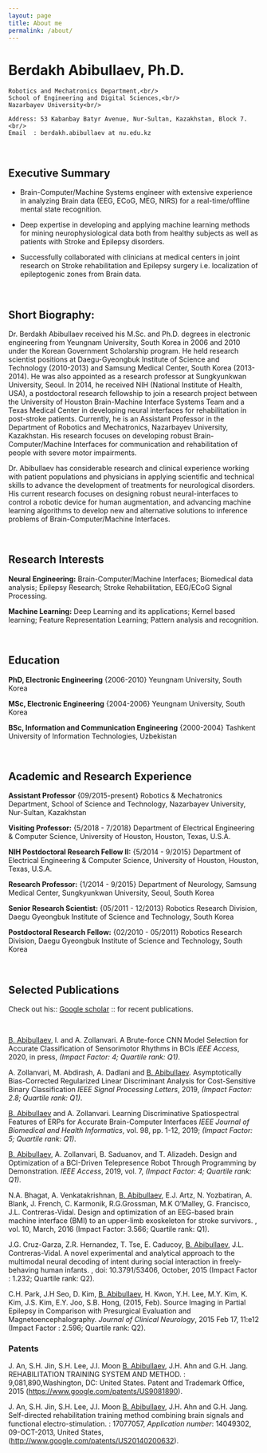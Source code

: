 ```yaml
---
layout: page
title: About me
permalink: /about/
---
```


Berdakh Abibullaev, Ph.D. 
============
    Robotics and Mechatronics Department,<br/> 
    School of Engineering and Digital Sciences,<br/> 
    Nazarbayev University<br/> 

    Address: 53 Kabanbay Batyr Avenue, Nur-Sultan, Kazakhstan, Block 7.<br/>
    Email  : berdakh.abibullaev at nu.edu.kz  
 
<br/>

Executive Summary 
---------
   - Brain-Computer/Machine Systems engineer with extensive experience in
    analyzing Brain data (EEG, ECoG, MEG, NIRS) for a real-time/offline
    mental state recognition.
    
   - Deep expertise in developing and applying machine learning methods
    for mining neurophysiological data both from healthy subjects as
    well as patients with Stroke and Epilepsy disorders.

   - Successfully collaborated with clinicians at medical centers in
    joint research on Stroke rehabilitation and Epilepsy surgery i.e.
    localization of epileptogenic zones from Brain data.

<br/>

## Short Biography: 

Dr. Berdakh Abibullaev received his M.Sc. and Ph.D. degrees in electronic engineering from Yeungnam University, South Korea in 2006 and 2010 under the Korean Government Scholarship program. He held research scientist positions at Daegu-Gyeongbuk Institute of Science and Technology  (2010-2013) and Samsung Medical Center, South Korea (2013-2014). He was also appointed as a research professor at Sungkyunkwan University, Seoul. In 2014, he received NIH (National Institute of Health,  USA), a postdoctoral research fellowship to join a research project between the University of Houston Brain-Machine Interface Systems Team and a Texas Medical Center in developing neural interfaces for rehabilitation in post-stroke patients.  Currently, he is an Assistant Professor in the Department of Robotics and Mechatronics,  Nazarbayev University,  Kazakhstan. His research focuses on developing robust Brain-Computer/Machine Interfaces for communication and rehabilitation of people with severe motor impairments.

Dr. Abibullaev has considerable research and clinical experience working with patient populations and physicians in applying scientific and technical skills to advance the development of treatments for neurological disorders. His current research focuses on designing robust neural-interfaces to control a robotic device for human augmentation, and advancing machine learning algorithms to develop new and alternative solutions to inference problems of Brain-Computer/Machine Interfaces.  

<br/>

Research Interests 
---------
**Neural Engineering:**
    Brain-Computer/Machine Interfaces; Biomedical data analysis; Epilepsy Research; Stroke Rehabilitation, EEG/ECoG Signal Processing. 

**Machine Learning:**
    Deep Learning and its applications; Kernel based learning; Feature Representation Learning; Pattern analysis and recognition. 

<br/>

Education
---------
**PhD, Electronic Engineering** {2006-2010} Yeungnam University, South Korea 

**MSc, Electronic Engineering** {2004-2006} Yeungnam University, South Korea    

**BSc, Information and Communication Engineering** {2000-2004} Tashkent University of Information Technologies, Uzbekistan 

<br/>

Academic and Research Experience
----------
**Assistant Professor** {09/2015-present}
Robotics & Mechatronics Department, School of Science and Technology, Nazarbayev University, Nur-Sultan, Kazakhstan

**Visiting Professor:**  {5/2018 - 7/2018}
Department of Electrical Engineering & Computer Science, University of Houston, Houston, Texas, U.S.A.

**NIH Postdoctoral Research Fellow II:**  {5/2014 - 9/2015}
Department of Electrical Engineering & Computer Science, University of Houston, Houston, Texas, U.S.A.

**Research Professor:**  {1/2014 - 9/2015}
Department of Neurology, Samsung Medical Center, Sungkyunkwan University, Seoul, South Korea

**Senior Research Scientist:**  {05/2011 - 12/2013}
Robotics Research Division, Daegu Gyeongbuk Institute of Science and Technology, South Korea 

**Postdoctoral Research Fellow:**  {02/2010 - 05/2011}
Robotics Research Division, Daegu Gyeongbuk Institute of Science and Technology, South Korea 

<br/> 

## Selected Publications

Check out his:: [Google scholar](https://scholar.google.co.kr/citations?hl=en&user=KvECkz0AAAAJ&view_op=list_works&sortby=pubdate) :: for recent publications. 

<br/>

<u>B. Abibullaev</u>, I. and A. Zollanvari. A Brute-force CNN Model
Selection for Accurate Classification of Sensorimotor Rhythms in BCIs
*IEEE Access*, 2020, in press, *(Impact Factor: 4; Quartile rank: Q1)*.

A. Zollanvari, M. Abdirash, A. Dadlani and <u>B. Abibullaev</u>.
Asymptotically Bias-Corrected Regularized Linear Discriminant Analysis
for Cost-Sensitive Binary Classification *IEEE Signal Processing
Letters*, 2019, *(Impact Factor: 2.8; Quartile rank: Q1)*.

<u>B. Abibullaev</u> and A. Zollanvari. Learning Discriminative
Spatiospectral Features of ERPs for Accurate Brain-Computer Interfaces
*IEEE Journal of Biomedical and Health Informatics*, vol. 98, pp. 1-12,
2019; *(Impact Factor: 5; Quartile rank: Q1)*.

<u>B. Abibullaev</u>, A. Zollanvari, B. Saduanov, and T. Alizadeh.
Design and Optimization of a BCI-Driven Telepresence Robot Through
Programming by Demonstration. *IEEE Access*, 2019, vol. 7, *(Impact
Factor: 4; Quartile rank: Q1)*.

N.A. Bhagat, A. Venkatakrishnan, <u>B. Abibullaev</u>, E.J. Artz, N.
Yozbatiran, A. Blank, J. French, C. Karmonik, R.G.Grossman, M.K
O’Malley, G. Francisco, J.L. Contreras-Vidal. Design and optimization of
an EEG-based brain machine interface (BMI) to an upper-limb exoskeleton
for stroke survivors. , vol. 10, March, 2016 (Impact Factor: 3.566;
Quartile rank: Q1).

J.G. Cruz-Garza, Z.R. Hernandez, T. Tse, E. Caducoy, <u>B.
Abibullaev</u>, J.L. Contreras-Vidal. A novel experimental and
analytical approach to the multimodal neural decoding of intent during
social interaction in freely-behaving human infants. , doi:
10.3791/53406, October, 2015 (Impact Factor : 1.232; Quartile rank: Q2).

C.H. Park, J.H Seo, D. Kim, <u>B. Abibullaev</u>, H. Kwon, Y.H. Lee,
M.Y. Kim, K. Kim, J.S. Kim, E.Y. Joo, S.B. Hong, (2015, Feb). Source
Imaging in Partial Epilepsy in Comparison with Presurgical Evaluation
and Magnetoencephalography. *Journal of Clinical Neurology*, 2015 Feb
17, 11:e12 (Impact Factor : 2.596; Quartile rank: Q2).

### Patents 
J. An, S.H. Jin, S.H. Lee, J.I. Moon <u>B. Abibullaev</u>, J.H. Ahn and
G.H. Jang. REHABILITATION TRAINING SYSTEM AND METHOD. :
9,081,890,Washington, DC: United States. Patent and Trademark Office,
2015 (https://www.google.com/patents/US9081890).

J. An, S.H. Jin, S.H. Lee, J.I. Moon <u>B. Abibullaev</u>, J.H. Ahn and
G.H. Jang. Self-directed rehabilitation training method combining brain
signals and functional electro-stimulation. : 17077057, *Application
number*: 14049302, 09-OCT-2013, United States,
(http://www.google.com/patents/US20140200632).
